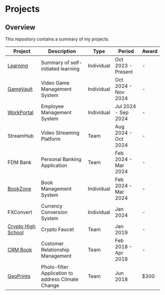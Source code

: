 # Projects

## Overview
This repository contains a summary of my projects.

| Project                                                             | Description                                        | Type       | Period              | Award |
|---------------------------------------------------------------------|----------------------------------------------------|------------|---------------------|-------|
| [Learning](https://github.com/shumarb/learning)                     | Summary of self-initiated learning                 | Individual | Oct 2023 - Present  | -     |
| [GameVault](https://github.com/shumarb/gamevault)                   | Video Game Management System                       | Individual | Oct 2024 - Nov 2024 | -     |
| [WorkPortal](https://github.com/shumarb/workportal)                 | Employee Management System                         | Individual | Jul 2024 - Sep 2024 | -     |
| StreamHub                                                           | Video Streaming Platform                           | Team       | Aug 2024 - Oct 2024 | -     |
| FDM Bank                                                            | Personal Banking Application                       | Team       | Feb 2024 - Mar 2024 | -     |
| [BookZone](https://github.com/shumarb/bookzone)                     | Book Management System                             | Individual | Feb 2024 - Mar 2024 | -     |
| FXConvert                                                           | Currency Conversion System                         | Individual | Jan 2024            | -     |
| [Crypto High School](https://github.com/shumarb/crypto-high-school) | Crypto Faucet                                      | Team       | Jan 2019		          | -     |
| [CRM Book](https://github.com/shumarb/cs2103)                       | Customer Relationship Management                   | Team       | Feb 2018 - Apr 2018 | -     |
| [GeoPrints](https://github.com/2018-MTC-dynamicoders/geoprints)     | Photo-filter Application to address Climate Change | Team       | Jun 2018 		         | $300  |

